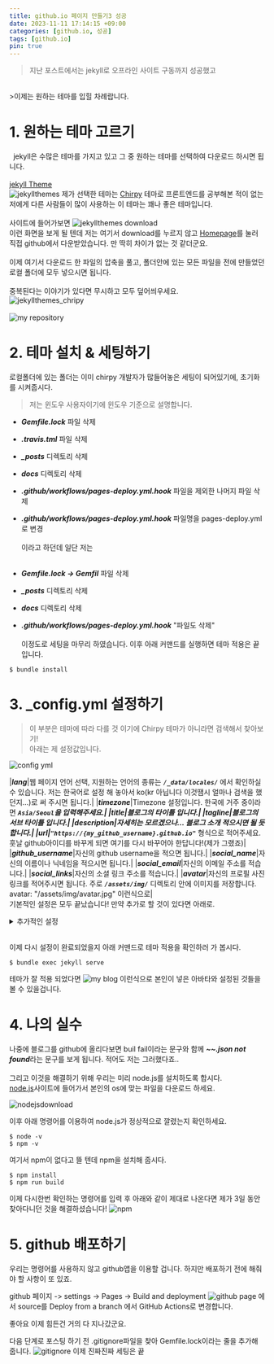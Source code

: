 ```yaml
---
title: github.io 페이지 만들기3 성공
date: 2023-11-11 17:14:15 +09:00
categories: [github.io, 성공]
tags: [github.io]
pin: true
---
```


>지난 포스트에서는 jekyll로 오프라인 사이트 구동까지 성공했고
<br/>
>이제는 원하는 테마를 입힐 차례랍니다.

# 1. 원하는 테마 고르기
&nbsp; jekyll은 수많은 테마를 가지고 있고 그 중 원하는 테마를 선택하여 다운로드 하시면 됩니다.
<br/><br/>
[jekyll Theme](http://jekyllthemes.org/)
<br/>
![jekyllthemes](https://github.com/oil-lamp-cat/oil-lamp-cat.github.io/assets/103806022/003e9912-d6ec-45f5-a6da-3d974781790f)
제가 선택한 테마는 [Chirpy](http://jekyllthemes.org/themes/jekyll-theme-chirpy/) 테마로 프론트엔드를 공부해본 적이 없는 저에게 다른 사람들이 많이 사용하는 이 테마는 꽤나 좋은 테마입니다.
<br/><br/>
사이트에 들어가보면 ![jekyllthemes download](https://github.com/oil-lamp-cat/oil-lamp-cat.github.io/assets/103806022/9fe89c01-59c6-4a54-b5b8-e5a713f9d124)
<br/>이런 화면을 보게 될 텐데 저는 여기서 download를 누르지 않고 [Homepage](https://github.com/cotes2020/jekyll-theme-chirpy/)를 눌러 직접 github에서 다운받았습니다. 만 딱히 차이가 없는 것 같더군요.
<br/><br/>
이제 여기서 다운로드 한 파일의 압축을 풀고, 폴더안에 있는 모든 파일을 전에 만들었던 로컬 폴더에 모두 넣으시면 됩니다.
<br/><br/>
중복된다는 이야기가 있다면 무시하고 모두 덮어씌우세요.
<br/>
![jekyllthemes_chripy](https://github.com/oil-lamp-cat/oil-lamp-cat.github.io/assets/103806022/3abd6ebb-83ab-40be-93e4-0f998b5768a3)
<br/><br/>
![my repository](https://github.com/oil-lamp-cat/oil-lamp-cat.github.io/assets/103806022/121800df-71e1-44dd-9a47-752eae27fecb)

# 2. 테마 설치 & 세팅하기
로컬폴더에 있는 폴더는 이미 chirpy 개발자가 많들어놓은 세팅이 되어있기에, 초기화를 시켜줍시다.
>저는 윈도우 사용자이기에 윈도우 기준으로 설명합니다.

* ***Gemfile.lock*** 파일 삭제
* ***.travis.tml*** 파일 삭제
* ***_posts*** 디렉토리 삭제
* ***docs*** 디렉토리 삭제
* ***.github/workflows/pages-deploy.yml.hook*** 파일을 제외한 나머지 파일 삭제
* ***.github/workflows/pages-deploy.yml.hook*** 파일명을 pages-deploy.yml로 변경
<br/><br/>
이라고 하던데 일단 저는
<br/><br/>

* ***Gemfile.lock -> Gemfil*** 파일 삭제
* ***_posts*** 디렉토리 삭제
* ***docs*** 디렉토리 삭제
* ***.github/workflows/pages-deploy.yml.hook*** "파일도 삭제"
<br/><br/>
이정도로 세팅을 마무리 하였습니다. 이후 아래 커맨드를 실행하면 테마 적용은 끝입니다.
```shell
$ bundle install
```

# 3. _config.yml 설정하기
>이 부분은 테마에 따라 다를 것 이기에 Chirpy 테마가 아니라면 검색해서 찾아보기! <br/>
>아래는 제 설정값입니다.

![config yml](https://github.com/oil-lamp-cat/oil-lamp-cat.github.io/assets/103806022/93628ba8-5f11-4639-915e-6e857ca70d37)

|***lang***|웹 페이지 언어 선택, 지원하는 언어의 종류는 ***`/_data/locales/`*** 에서 확인하실 수 있습니다. 저는 한국어로 설정 해 놓아서 ko(kr 아닙니다 이것땜시 얼마나 검색을 했던지...)로 써 주시면 됩니다.|
|***timezone***|Timezone 설정입니다. 한국에 거주 중이라면 ***`Asia/Seoul`***을 입력해주세요.|
|***title***|블로그의 타이틀 입니다.|
|***tagline***|블로그의 서브 타이틀 입니다.|
|***description***|자세히는 모르겠으나... 블로그 소개 적으시면 될 듯 합니다.|
|***url***|***`"https://{my_github_username}.github.io"`*** 형식으로 적어주세요. 훗날 github아이디를 바꾸게 되면 여기를 다시 바꾸어야 한답니다!(제가 그랬죠)|
|***github_username***|자신의 github username을 적으면 됩니다.|
|***social_name***|자신의 이름이나 닉네임을 적으시면 됩니다.|
|***social_email***|자신의 이메일 주소를 적습니다.|
|***social_links***|자신의 소셜 링크 주소를 적습니다.|
|***avatar***|자신의 프로필 사진 링크를 적어주시면 됩니다. 주로 ***`/assets/img/`*** 디렉토리 안에 이미지를 저장합니다. avatar: "/assets/img/avatar.jpg" 이런식으로|
<br/>기본적인 설정은 모두 끝났습니다! 만약 추가로 할 것이 있다면 아래로.
<details><summary>추가적인 설정</summary>
<div markdown = "1">

|***google_site_verification***|나중에 설정 할 것으로 구글 검색에서 블로그가 보일 수 있게 설정하는 코드입력 자리|

</div>
</details>

<br/>이제 다시 설정이 완료되었을지 아래 커맨드로 테마 적용을 확인하러 가 봅시다.
```shell
$ bundle exec jekyll serve
```
테마가 잘 적용 되었다면
![my blog](https://github.com/oil-lamp-cat/oil-lamp-cat.github.io/assets/103806022/49178345-d8ee-438b-b6dd-8e42c16725e4)
이런식으로 본인이 넣은 아바타와 설정된 것들을 볼 수 있을겁니다.

# 4. 나의 실수
나중에 블로그를 github에 올리다보면 buil fail이라는 문구와 함께 ***~~.json not found***라는 문구를 보게 됩니다. 적어도 저는 그러했다죠..<br/><br/>
그리고 이것을 해결하기 위해 우리는 미리 node.js를 설치하도록 합시다.
<br/>
[node.js](https://nodejs.org/en/download/current)사이트에 들어가서 본인의 os에 맞는 파일을 다운로드 하세요.

![nodejsdownload](https://github.com/oil-lamp-cat/oil-lamp-cat.github.io/assets/103806022/6eae9282-181f-4406-8cfe-895df3482b05)

이후 아래 명령어를 이용하여 node.js가 정상적으로 깔렸는지 확인하세요.
```shell
$ node -v
$ npm -v
```
여기서 npm이 없다고 뜰 텐데 npm을 설치해 줍시다.
```shell
$ npm install
$ npm run build
```
이제 다시한번 확인하는 명령어를 입력 후 아래와 같이 제대로 나온다면 제가 3일 동안 찾아다니던 것을 해결하셨습니다!
![npm](https://github.com/oil-lamp-cat/oil-lamp-cat.github.io/assets/103806022/fe07bb81-118e-4aee-b390-de379e1427f4)

# 5. github 배포하기
우리는 명령어를 사용하지 않고 github앱을 이용할 겁니다. 하지만 배포하기 전에 해줘야 할 사항이 또 있죠.
<br/>

github 페이지 -> settings -> Pages -> Build and deployment
![github page](https://github.com/oil-lamp-cat/oil-lamp-cat.github.io/assets/103806022/084bed3f-ae60-44e9-b8d9-25eec2888d00)
에서 source를 Deploy from a branch 에서 GitHub Actions로 변경합니다.<br/>

좋아요 이제 힘든건 거의 다 지나갔군요.

다음 단계로 포스팅 하기 전 .gitignore파일을 찾아 Gemfile.lock이라는 줄을 추가해 줍니다.
![gitignore](https://github.com/oil-lamp-cat/oil-lamp-cat.github.io/assets/103806022/990512d0-dd63-495e-9aa9-0402e82be241)
이제 진짜진짜 세팅은 끝

